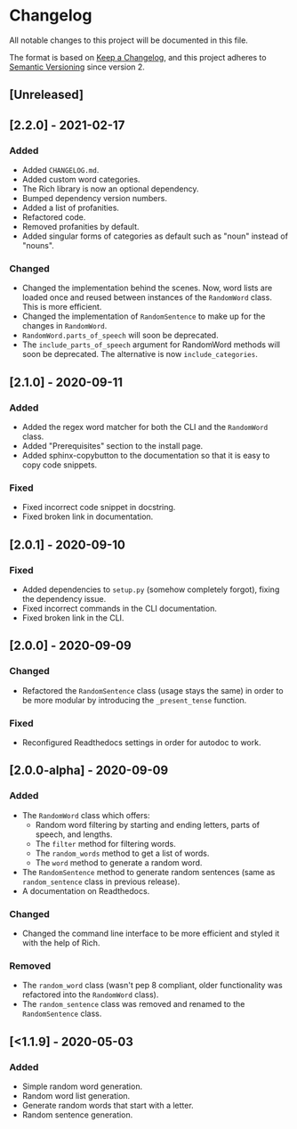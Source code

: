 # Changelog
All notable changes to this project will be documented in this file.

The format is based on [Keep a Changelog](https://keepachangelog.com/en/1.0.0/),
and this project adheres to [Semantic Versioning](https://semver.org/spec/v2.0.0.html)
since version 2.

## [Unreleased]

## [2.2.0] - 2021-02-17

### Added

- Added `CHANGELOG.md`.
- Added custom word categories.
- The Rich library is now an optional dependency.
- Bumped dependency version numbers.
- Added a list of profanities.
- Refactored code.
- Removed profanities by default.
- Added singular forms of categories as default such as "noun" instead of
  "nouns".

### Changed

- Changed the implementation behind the scenes. Now, word lists are loaded once
  and reused between instances of the `RandomWord` class. This is more
  efficient.
- Changed the implementation of `RandomSentence` to make up for the changes in
  `RandomWord`.
- `RandomWord.parts_of_speech` will soon be deprecated.
- The `include_parts_of_speech` argument for RandomWord methods will soon be
  deprecated. The alternative is now `include_categories`.

## [2.1.0] - 2020-09-11

### Added

- Added the regex word matcher for both the CLI and the `RandomWord` class.
- Added "Prerequisites" section to the install page.
- Added sphinx-copybutton to the documentation so that it is easy to copy code
  snippets.

### Fixed

- Fixed incorrect code snippet in docstring.
- Fixed broken link in documentation.


## [2.0.1] - 2020-09-10

### Fixed

- Added dependencies to `setup.py` (somehow completely forgot), fixing the
  dependency issue.
- Fixed incorrect commands in the CLI documentation.
- Fixed broken link in the CLI.


## [2.0.0] - 2020-09-09

### Changed

- Refactored the `RandomSentence` class (usage stays the same) in order to be
  more modular by introducing the `_present_tense` function.

### Fixed

- Reconfigured Readthedocs settings in order for autodoc to work.


## [2.0.0-alpha] - 2020-09-09

### Added
- The `RandomWord` class which offers:
  - Random word filtering by starting and ending letters, parts of speech, and
    lengths.
  - The `filter` method for filtering words.
  - The `random_words` method to get a list of words.
  - The `word` method to generate a random word.
- The `RandomSentence` method to generate random sentences (same as
  `random_sentence` class in previous release).
- A documentation on Readthedocs.

### Changed
- Changed the command line interface to be more efficient and styled it with the
  help of Rich.

### Removed
- The `random_word` class (wasn't pep 8 compliant, older functionality was
  refactored into the `RandomWord` class).
- The `random_sentence` class was removed and renamed to the `RandomSentence`
  class.


## [<1.1.9] - 2020-05-03
### Added
- Simple random word generation.
- Random word list generation.
- Generate random words that start with a letter.
- Random sentence generation.
